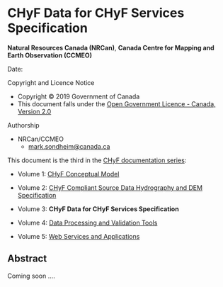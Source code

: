 # CHyF Data for CHyF Services Specification

**Natural Resources Canada (NRCan)**,
**Canada Centre for Mapping and Earth Observation (CCMEO)**

Date: 

Copyright and Licence Notice

- Copyright © 2019 Government of Canada
- This document falls under the [Open Government Licence - Canada, Version 2.0](https://open.canada.ca/en/open-government-licence-canada)

Authorship

- NRCan/CCMEO
  - [mark.sondheim@canada.ca](mailto:mark.sondheim@canada.ca)

This document is the third in the [CHyF documentation series](./index.md#CHyF-documentation-series):

- Volume 1: [CHyF Conceptual Model](./chyfConceptualModel.md)

- Volume 2: [CHyF Compliant Source Data Hydrography and DEM Specification](./chyfCompliantSourceHydrographyAndDEMSpecification.md)

- Volume 3: **CHyF Data for CHyF Services Specification**

- Volume 4: [Data Processing and Validation Tools](./chyfDataProcessingAndValidationTools.md)

- Volume 5: [Web Services and Applications](./chyfWebServicesAndApplications.md)

## Abstract

Coming soon ....